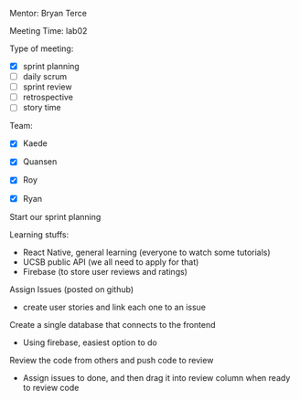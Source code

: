Mentor: Bryan Terce

Meeting Time: lab02

Type of meeting: 

- [x] sprint planning
- [ ] daily scrum
- [ ] sprint review
- [ ] retrospective
- [ ] story time

Team: 

- [x] Kaede
- [x] Quansen
- [x] Roy
- [x] Ryan



Start our sprint planning

Learning stuffs:
- React Native, general learning (everyone to watch some tutorials)
- UCSB public API (we all need to apply for that)
- Firebase (to store user reviews and ratings)

Assign Issues (posted on github)
- create user stories and link each one to an issue

Create a single database that connects to the frontend
- Using firebase, easiest option to do

Review the code from others and push code to review
- Assign issues to done, and then drag it into review column when ready to review code

